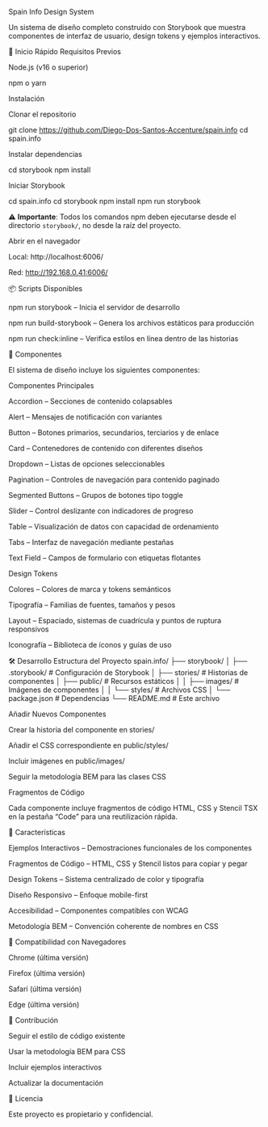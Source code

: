 Spain Info Design System

Un sistema de diseño completo construido con Storybook que muestra componentes de interfaz de usuario, design tokens y ejemplos interactivos.

🚀 Inicio Rápido
Requisitos Previos

Node.js (v16 o superior)

npm o yarn

Instalación

Clonar el repositorio

git clone https://github.com/Diego-Dos-Santos-Accenture/spain.info
cd spain.info


Instalar dependencias

cd storybook
npm install


Iniciar Storybook

cd spain.info
cd storybook
npm install
npm run storybook

⚠️ **Importante**: Todos los comandos npm deben ejecutarse desde el directorio `storybook/`, no desde la raíz del proyecto.


Abrir en el navegador

Local: http://localhost:6006/

Red: http://192.168.0.41:6006/

📦 Scripts Disponibles

npm run storybook – Inicia el servidor de desarrollo

npm run build-storybook – Genera los archivos estáticos para producción

npm run check:inline – Verifica estilos en línea dentro de las historias

🎨 Componentes

El sistema de diseño incluye los siguientes componentes:

Componentes Principales

Accordion – Secciones de contenido colapsables

Alert – Mensajes de notificación con variantes

Button – Botones primarios, secundarios, terciarios y de enlace

Card – Contenedores de contenido con diferentes diseños

Dropdown – Listas de opciones seleccionables

Pagination – Controles de navegación para contenido paginado

Segmented Buttons – Grupos de botones tipo toggle

Slider – Control deslizante con indicadores de progreso

Table – Visualización de datos con capacidad de ordenamiento

Tabs – Interfaz de navegación mediante pestañas

Text Field – Campos de formulario con etiquetas flotantes

Design Tokens

Colores – Colores de marca y tokens semánticos

Tipografía – Familias de fuentes, tamaños y pesos

Layout – Espaciado, sistemas de cuadrícula y puntos de ruptura responsivos

Iconografía – Biblioteca de íconos y guías de uso

🛠 Desarrollo
Estructura del Proyecto
spain.info/
├── storybook/
│   ├── .storybook/          # Configuración de Storybook
│   ├── stories/             # Historias de componentes
│   ├── public/              # Recursos estáticos
│   │   ├── images/          # Imágenes de componentes
│   │   └── styles/          # Archivos CSS
│   └── package.json         # Dependencias
└── README.md                # Este archivo

Añadir Nuevos Componentes

Crear la historia del componente en stories/

Añadir el CSS correspondiente en public/styles/

Incluir imágenes en public/images/

Seguir la metodología BEM para las clases CSS

Fragmentos de Código

Cada componente incluye fragmentos de código HTML, CSS y Stencil TSX en la pestaña “Code” para una reutilización rápida.

🎯 Características

Ejemplos Interactivos – Demostraciones funcionales de los componentes

Fragmentos de Código – HTML, CSS y Stencil listos para copiar y pegar

Design Tokens – Sistema centralizado de color y tipografía

Diseño Responsivo – Enfoque mobile-first

Accesibilidad – Componentes compatibles con WCAG

Metodología BEM – Convención coherente de nombres en CSS

📱 Compatibilidad con Navegadores

Chrome (última versión)

Firefox (última versión)

Safari (última versión)

Edge (última versión)

🤝 Contribución

Seguir el estilo de código existente

Usar la metodología BEM para CSS

Incluir ejemplos interactivos

Actualizar la documentación

📄 Licencia

Este proyecto es propietario y confidencial.
